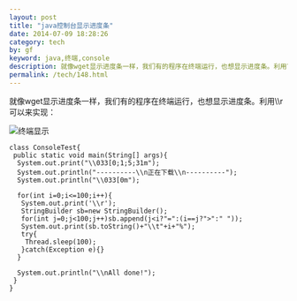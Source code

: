 ```yaml
---
layout: post
title: "java控制台显示进度条"
date: 2014-07-09 18:28:26
category: tech
by: gf
keyword: java,终端,console
description: 就像wget显示进度条一样，我们有的程序在终端运行，也想显示进度条。利用\\r可以来实现：classConsoleTest{publicstaticvoidmain(String()args){System.out.print(&quot;\\033(0
permalink: /tech/148.html
---
```

就像wget显示进度条一样，我们有的程序在终端运行，也想显示进度条。利用\\\\r可以来实现：

![终端显示][bfd350dc7b3f849124eb0386cc0c4086.gif]

    class ConsoleTest{
     public static void main(String[] args){
      System.out.print("\\033[0;1;5;31m");
      System.out.println("----------\\n正在下载\\n----------");
      System.out.println("\\033[0m");
    
      for(int i=0;i<=100;i++){
       System.out.print('\\r');
       StringBuilder sb=new StringBuilder();
       for(int j=0;j<100;j++)sb.append(j<i?"=":(i==j?">":" "));
       System.out.print(sb.toString()+"\\t"+i+"%");
       try{
        Thread.sleep(100);
       }catch(Exception e){}
      }
     
      System.out.println("\\nAll done!");
     }
    }


[bfd350dc7b3f849124eb0386cc0c4086.gif]: http://www.gfzj.us/gfzjus_blog/tech/2014-10-22/bfd350dc7b3f849124eb0386cc0c4086.gif
